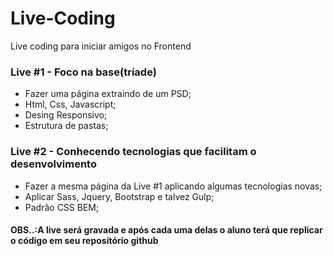 # Live-Coding
Live coding para iniciar amigos no Frontend

### Live #1 - Foco na base(tríade)
- Fazer uma página extraindo de um PSD;
- Html, Css, Javascript;
- Desing Responsivo;
- Estrutura de pastas;

### Live #2 - Conhecendo tecnologias que facilitam o desenvolvimento
- Fazer a mesma página da Live #1 aplicando algumas tecnologias novas;
- Aplicar Sass, Jquery, Bootstrap e talvez Gulp;
- Padrão CSS BEM;

#### OBS..:A live será gravada e após cada uma delas o aluno terá que replicar o código em seu repositório github

